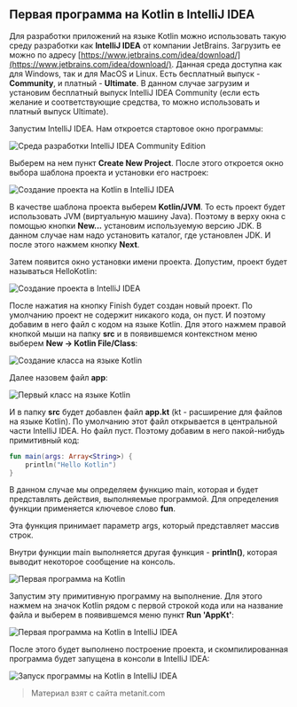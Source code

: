## Первая программа на Kotlin в IntelliJ IDEA

Для разработки приложений на языке Kotlin можно использовать такую среду разработки как **IntelliJ IDEA** от компании JetBrains. Загрузить ее можно по адресу [https://www.jetbrains.com/idea/download/](https://www.jetbrains.com/idea/download/). Данная среда доступна как для Windows, так и для MacOS и Linux. Есть бесплатный выпуск - **Community**, и платный - **Ultimate**. В данном случае загрузим и установим бесплатный выпуск IntelliJ IDEA Community (если есть желание и соответствующие средства, то можно использовать и платный выпуск Ultimate).

Запустим IntelliJ IDEA. Нам откроется стартовое окно программы:

![Среда разработки IntelliJ IDEA Community Edition](https://metanit.com/kotlin/tutorial/pics/1.1.png)

Выберем на нем пункт **Create New Project**. После этого откроется окно выбора шаблона проекта и установки его настроек:

![Создание проекта на Kotlin в IntelliJ IDEA](https://metanit.com/kotlin/tutorial/pics/1.2.png)

В качестве шаблона проекта выберем **Kotlin/JVM**. То есть проект будет использовать JVM (виртуальную машину Java). Поэтому в верху окна с помощью кнопки **New...** установим используемую версию JDK. В данном случае нам надо установить каталог, где установлен JDK. И после этого нажмем кнопку **Next**.

Затем появится окно установки имени проекта. Допустим, проект будет называться HelloKotlin:

![Создание проекта в IntelliJ IDEA](https://metanit.com/kotlin/tutorial/pics/1.3.png)

После нажатия на кнопку Finish будет создан новый проект. По умолчанию проект не содержит никакого кода, он пуст. И поэтому добавим в него файл с кодом на языке Kotlin. Для этого нажмем правой кнопкой мыши на папку **src** и в появившемся контекстном меню выберем **New -> Kotlin File/Class**:

![Создание класса на языке Kotlin](https://metanit.com/kotlin/tutorial/pics/1.4.png)

Далее назовем файл **app**:

![Первый класс на языке Kotlin](https://metanit.com/kotlin/tutorial/pics/1.5.png)

И в папку **src** будет добавлен файл **app.kt** (kt - расширение для файлов на языке Kotlin). По умолчанию этот файл открывается в центральной части IntelliJ IDEA. Но файл пуст. Поэтому добавим в него пакой-нибудь примитивный код:

```kotlin
fun main(args: Array<String>) {
    println("Hello Kotlin")
}
```

В данном случае мы определяем функцию main, которая и будет представлять действия, выполняемые программой. Для определения функции применяется ключевое слово **fun**.

Эта функция принимает параметр args, который представляет массив строк.

Внутри функции main выполняется другая функция - **println()**, которая выводит некоторое сообщение на консоль.

![Первая программа на Kotlin](https://metanit.com/kotlin/tutorial/pics/1.6.png)

Запустим эту примитивную программу на выполнение. Для этого нажмем на значок Kotlin рядом с первой строкой кода или на название файла и выберем в появившемся меню пункт **Run 'AppKt'**:

![Первая программа на Kotlin в IntelliJ IDEA](https://metanit.com/kotlin/tutorial/pics/1.7.png)

После этого будет выполнено построение проекта, и скомпилированная программа будет запущена в консоли в IntelliJ IDEA:

![Запуск программы на Kotlin в IntelliJ IDEA](https://metanit.com/kotlin/tutorial/pics/1.8.png)


> Материал взят с сайта metanit.com